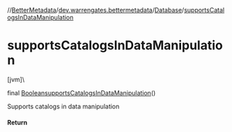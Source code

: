 //[BetterMetadata](../../../index.md)/[dev.warrengates.bettermetadata](../index.md)/[Database](index.md)/[supportsCatalogsInDataManipulation](supports-catalogs-in-data-manipulation.md)

# supportsCatalogsInDataManipulation

[jvm]\

final [Boolean](https://docs.oracle.com/javase/8/docs/api/java/lang/Boolean.html)[supportsCatalogsInDataManipulation](supports-catalogs-in-data-manipulation.md)()

Supports catalogs in data manipulation

#### Return
